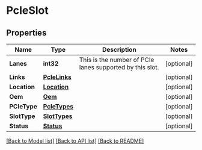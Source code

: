 # PcIeSlot

## Properties
Name | Type | Description | Notes
------------ | ------------- | ------------- | -------------
**Lanes** | **int32** | This is the number of PCIe lanes supported by this slot. | [optional] 
**Links** | [**PcIeLinks**](PCIeLinks.md) |  | [optional] 
**Location** | [**Location**](Location.md) |  | [optional] 
**Oem** | [**Oem**](Oem.md) |  | [optional] 
**PCIeType** | [**PcIeTypes**](PCIeTypes.md) |  | [optional] 
**SlotType** | [**SlotTypes**](SlotTypes.md) |  | [optional] 
**Status** | [**Status**](Status.md) |  | [optional] 

[[Back to Model list]](../README.md#documentation-for-models) [[Back to API list]](../README.md#documentation-for-api-endpoints) [[Back to README]](../README.md)


